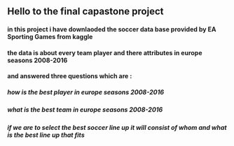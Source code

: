 ## Hello to the final capastone project

####  in this project i have downlaoded the soccer data base provided by EA Sporting Games from kaggle 

#### the data is about every team player and there attributes in europe seasons 2008-2016

#### and answered three questions which are :
##### how is the best player in europe seasons 2008-2016
##### what is the best team in europe seasons 2008-2016
##### if we are to select the best soccer line up it will consist of whom and what is the best line up that fits